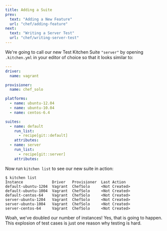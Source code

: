 ```yaml
---
title: Adding a Suite
prev:
  text: "Adding a New Feature"
  url: "chef/adding-feature"
next:
  text: "Writing a Server Test"
  url: "chef/writing-server-test"
---
```


We're going to call our new Test Kitchen Suite `"server"` by opening `.kitchen.yml` in your editor of choice so that it looks similar to:

~~~yaml
---
driver:
  name: vagrant

provisioner:
  name: chef_solo

platforms:
  - name: ubuntu-12.04
  - name: ubuntu-10.04
  - name: centos-6.4

suites:
  - name: default
    run_list:
      - recipe[git::default]
    attributes:
  - name: server
    run_list:
      - recipe[git::server]
    attributes:
~~~

Now run `kitchen list` to see our new suite in action:

~~~
$ kitchen list
Instance             Driver   Provisioner  Last Action
default-ubuntu-1204  Vagrant  ChefSolo     <Not Created>
default-ubuntu-1004  Vagrant  ChefSolo     <Not Created>
default-centos-64    Vagrant  ChefSolo     <Not Created>
server-ubuntu-1204   Vagrant  ChefSolo     <Not Created>
server-ubuntu-1004   Vagrant  ChefSolo     <Not Created>
server-centos-64     Vagrant  ChefSolo     <Not Created>
~~~

Woah, we've doubled our number of instances! Yes, that is going to happen. This explosion of test cases is just one reason why testing is hard.
